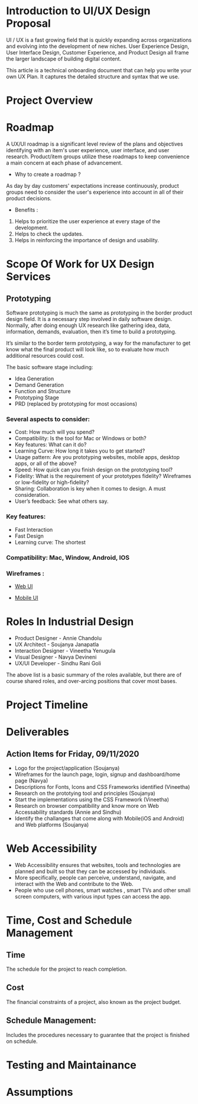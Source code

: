 # Introduction to UI/UX Design Proposal
UI / UX is a fast growing field that is quickly expanding across organizations and evolving into the development of new niches. User Experience Design, User Interface Design, Customer Experience, and Product Design all frame the larger landscape of building digital content.

This article is a technical onboarding document that can help you write your own UX Plan. It captures the detailed structure and syntax that we use.
# Project Overview
# Roadmap

A UX/UI roadmap is a significant level review of the plans and objectives identifying with an item's user experience, user interface, and user research. Product/item groups utilize these roadmaps to keep convenience a main concern at each phase of advancement. 

- Why to create a roadmap ?

As day by day customers' expectations increase continuously, product groups need to consider the user's experience into account in all of their product decisions.

- Benefits :

1. Helps to prioritize the user experience at every stage of the development.
1. Helps to check the updates.
1. Helps in reinforcing the importance of design and usability. 

# Scope Of Work for UX Design Services
## Prototyping
Software prototyping is much the same as prototyping in the border product design field. It is a necessary step involved in daily software design. Normally, after doing enough UX research like gathering idea, data, information, demands, evaluation, then it’s time to build a prototyping.

It’s similar to the border term prototyping, a way for the manufacturer to get know what the final product will look like, so to evaluate how much additional resources could cost.

The basic software stage including:
- Idea Generation
- Demand Generation
- Function and Structure
- Prototyping Stage
- PRD (replaced by prototyping for most occasions)

### Several aspects to consider:
- Cost: How much will you spend?
- Compatibility: Is the tool for Mac or Windows or both?
- Key features: What can it do?
- Learning Curve: How long it takes you to get started?
- Usage pattern: Are you prototyping websites, mobile apps, desktop apps, or all of the above?
- Speed: How quick can you finish design on the prototyping tool?
- Fidelity: What is the requirement of your prototypes fidelity? Wireframes or low-fidelity or high-fidelity?
- Sharing: Collaboration is key when it comes to design. A must consideration.
- User’s feedback: See what others say.

### Key features:
- Fast Interaction
- Fast Design
- Learning curve: The shortest

### Compatibility: Mac, Window, Android, IOS

### Wireframes :

- [Web UI](https://xd.adobe.com/view/1dfb8c5e-6714-428e-6813-ceed7f8de535-6bca/screen/2d4265b0-0c13-4b9d-ba94-4dd6701156f2)

- [Mobile UI](https://xd.adobe.com/view/64cbfb4c-2c05-40eb-5c30-bae44fa3b9d4-12fa/screen/fab92490-6d21-4829-9a52-9728726feba3)

# Roles In Industrial Design

- Product Designer - Annie Chandolu
- UX Architect - Soujanya Janapatla
- Interaction Designer - Vineetha Yenugula
- Visual Designer - Navya Devineni
- UX/UI Developer - Sindhu Rani Goli

The above list is a basic summary of the roles available, but there are of course shared roles, and over-arcing positions that cover most bases.

# Project Timeline
# Deliverables
## Action Items for Friday, 09/11/2020
- Logo for the project/application (Soujanya)
- Wireframes for the launch page, login, signup and dashboard/home page (Navya)
- Descriptions for Fonts, Icons and CSS Frameworks identified (Vineetha)
- Research on the prototying tool and principles (Soujanya)
- Start the implementations using the CSS Framework (Vineetha)
- Research on browser compatibility and know more on Web Accessability standards (Annie and Sindhu)
- Identify the challanges that come along with Mobile(iOS and Android) and Web platforms (Soujanya)

# Web Accessibility
- Web Accessibility ensures that websites, tools and technologies are planned and built so that they can be accessed by individuals.
- More specifically, people can perceive, understand, navigate, and interact with the Web and contribute to the Web.
- People who use cell phones, smart watches , smart TVs and other small screen computers, with various input types can access the app.


# Time, Cost and Schedule Management
## Time 
The schedule for the project to reach completion.
## Cost
The financial constraints of a project, also known as the project budget.
## Schedule Management: 
Includes the procedures necessary to guarantee that the project is finished on schedule.

# Testing and Maintainance
# Assumptions











